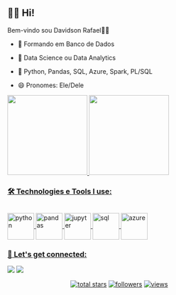 
## 👨🏾 Hi!
Bem-vindo sou Davidson Rafael👋🏾

-  🔭 Formando em Banco de Dados

- 🔎 Data Science ou Data Analytics

- 🌱 Python, Pandas, SQL, Azure, Spark, PL/SQL

- 😄 Pronomes: Ele/Dele

<div>
  <a href="https://github.com/davidsonnunes">
  <img height="180em" src="https://github-readme-stats.vercel.app/api?username=davidsonnunes&show_icons=true&theme=merko&include_all_commits=true&count_private=true"/>
  <img height="180em" src="https://github-readme-stats.vercel.app/api/top-langs/?username=davidsonnunes&layout=compact&langs_count=7&theme=merko"/>
</div>

### 🛠️ Technologies e Tools I use:
<!-- Social badges section --> 
<div style="display: inline_block"><br>
<img align="center" alt="python" height="60" width="60" src="https://cdn.jsdelivr.net/gh/devicons/devicon/icons/python/python-original-wordmark.svg"> 
<img align="center" alt="pandas" height="60" width="60" src="https://cdn.jsdelivr.net/gh/devicons/devicon/icons/pandas/pandas-original-wordmark.svg"> 
<img align="center" alt="jupyter" height="60" width="60" src="https://cdn.jsdelivr.net/gh/devicons/devicon/icons/jupyter/jupyter-original-wordmark.svg"> 
<img align="center" alt="sql" height="60" width="60" src="https://cdn.jsdelivr.net/gh/devicons/devicon/icons/mysql/mysql-original-wordmark.svg"> 
<img align="center" alt="azure" height="60" width="60" src="https://cdn.jsdelivr.net/gh/devicons/devicon/icons/azure/azure-original.svg">

<!-- 
<a href="#"><img alt="Python" src="https://img.shields.io/badge/Python-14354C.svg?logo=python&logoColor=white"></a>
<a href="#"><img alt="SQL" src="https://custom-icon-badges.herokuapp.com/badge/SQL-025E8C.svg?logo=database&logoColor=white"></a>
<a href="#"><img alt="NumPy" src="https://img.shields.io/badge/Numpy-013243.svg?logo=numpy&logoColor=white"></a>
<a href="#"><img alt="Pandas" src="https://img.shields.io/badge/Pandas-150458.svg?logo=pandas&logoColor=white"></a>
<a href="#"><img alt="Google Colab" src="https://img.shields.io/badge/Google%20Colab-F9AB00.svg?logo=googlecolab&logoColor=white"></a>
<a href="#"><img alt="Jupyter" src="https://img.shields.io/badge/Jupyter-F37626.svg?logo=Jupyter&logoColor=white"></a>
<a href="#"><img alt="PostgreSQL" src ="https://img.shields.io/badge/PostgreSQL-316192.svg?logo=postgresql&logoColor=white"></a>
<a href="#"><img alt="Microsoft Azure" src="https://img.shields.io/badge/Microsoft%20Azure-0078D4.svg?logo=microsoftazure&logoColor=white"></a>
<a href="#"><img alt="Power BI" src="https://img.shields.io/badge/Power%20BI-F2C811.svg?logo=powerbi&logoColor=black"></a>
<a href="#"><img alt="Microsoft Excel" src="https://img.shields.io/badge/Microsoft%20Excel-217346?logo=microsoftexcel&logoColor=white"></a>
 -->
 
 
### 🤝 Let's get connected:
<div> 
<a href="https://www.linkedin.com/in/davidson-rafael/" target="_blank"><img src="https://img.shields.io/badge/-LinkedIn-%230077B5?style=for-the-badge&logo=linkedin&logoColor=white" target="_blank"></a> 
<a href = "mailto:"><img src="https://img.shields.io/badge/Microsoft_Outlook-0078D4?style=for-the-badge&logo=microsoft-outlook&logoColor=white" target="_blank"></a>

</div>


<p>
 <!-- 
<div align="left" height="60" width="60">
  
  [![Readme Card](https://github-readme-stats.vercel.app/api/pin/?username=Priscaruso&repo=ETL_com_Python&theme=radical)](https://github.com/Priscaruso/ETL_com_Python) 
  [![Readme Card](https://github-readme-stats.vercel.app/api/pin/?username=Priscaruso&repo=Bookclub_project&theme=radical)](https://github.com/Priscaruso/Bookclub_project)
   [![Readme Card](https://github-readme-stats.vercel.app/api/pin/?username=Priscaruso&repo=BigData-AWS&theme=radical)](https://github.com/Priscaruso/BigData-AWS)
  </div>

  -->
</p>
###
<!-- Social badges section -->
<p align="center">
 
  <a href="https://github.com/davidsonnunes?tab=repositories&sort=stargazers">
    <img alt="total stars" title="Total stars on GitHub" src="https://custom-icon-badges.herokuapp.com/badge/dynamic/json?logo=star&host=formatted-dynamic-badges.herokuapp.com&formatter=metric&style=for-the-badge&color=55960c&labelColor=488207&label=stars&query=%24.stars&url=https%3A%2F%2Fapi.github-star-counter.workers.dev%2Fuser%2Fdavidsonnunes"/></a>
  <a href="https://github.com/davidsonnunes?tab=followers">
    <img alt="followers" title="Follow me on Github" src="https://custom-icon-badges.herokuapp.com/github/followers/davidsonnunes?color=236ad3&labelColor=1155ba&style=for-the-badge&logo=person-add&label=Follow&logoColor=white"/></a>
  <a href="https://github.com/davidsonnunes/Counter-View-Profile">
    <img alt="views" title="GitHub profile views" src="https://subverso.com.br/app/davidsonnunes"/></a>
</p>




<!--
**davidsonnunes/davidsonnunes** is a ✨ _special_ ✨ repository because its `README.md` (this file) appears on your GitHub profile.
-->
